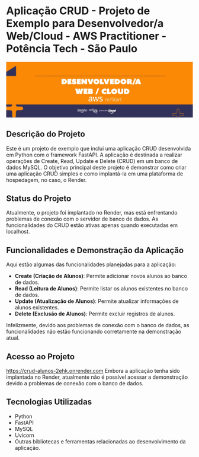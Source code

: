 # Aplicação CRUD - Projeto de Exemplo para Desenvolvedor/a Web/Cloud - AWS Practitioner - Potência Tech - São Paulo

![Imagem de Capa](https://github.com/arqtuca/crud_py/blob/main/01.jpeg)

## Descrição do Projeto

Este é um projeto de exemplo que inclui uma aplicação CRUD desenvolvida em Python com o framework FastAPI. A aplicação é destinada a realizar operações de Create, Read, Update e Delete (CRUD) em um banco de dados MySQL. O objetivo principal deste projeto é demonstrar como criar uma aplicação CRUD simples e como implantá-la em uma plataforma de hospedagem, no caso, o Render.

## Status do Projeto

Atualmente, o projeto foi implantado no Render, mas está enfrentando problemas de conexão com o servidor de banco de dados. As funcionalidades do CRUD estão ativas apenas quando executadas em localhost.

## Funcionalidades e Demonstração da Aplicação

Aqui estão algumas das funcionalidades planejadas para a aplicação:

- **Create (Criação de Alunos)**: Permite adicionar novos alunos ao banco de dados.
- **Read (Leitura de Alunos)**: Permite listar os alunos existentes no banco de dados.
- **Update (Atualização de Alunos)**: Permite atualizar informações de alunos existentes.
- **Delete (Exclusão de Alunos)**: Permite excluir registros de alunos.

Infelizmente, devido aos problemas de conexão com o banco de dados, as funcionalidades não estão funcionando corretamente na demonstração atual.

## Acesso ao Projeto

https://crud-alunos-2ehk.onrender.com
Embora a aplicação tenha sido implantada no Render, atualmente não é possível acessar a demonstração devido a problemas de conexão com o banco de dados.


## Tecnologias Utilizadas

- Python
- FastAPI
- MySQL
- Uvicorn
- Outras bibliotecas e ferramentas relacionadas ao desenvolvimento da aplicação.
